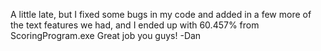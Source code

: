 A little late, but I fixed some bugs in my code and added in a few more of the text features we had, and I ended up with 60.457% from ScoringProgram.exe
Great job you guys!
  -Dan
